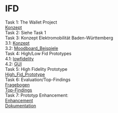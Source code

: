 # IFD
Task 1: The Wallet Project
<br>
<a href="https://github.com/metinhan/IFD/blob/main/Task%201%20Metin%20Han.pdf">Konzept</a>
<br>
Task 2: Siehe Task 1
<br>
Task 3: Konzept Elektromobilität Baden-Württemberg
<br>
3.1: <a href="https://github.com/metinhan/IFD/blob/main/Konzept%20Elektromobilität%20Baden-Württemberg.pdf">Konzept</a>
<br>
3.2: <a href="https://github.com/metinhan/IFD/blob/main/Moodboard_neu.pdf">Moodboard_Beispiele</a>
<br>
Task 4: High/Low Fid Prototypes
<br>
4.1: <a href="https://github.com/metinhan/IFD/blob/main/lowfidelity_Metin_Han.pdf">lowfidelity</a>
<br>
4.2: <a href="https://github.com/metinhan/IFD/blob/main/GUI%20Tool%20Sketch.pdf">GUI</a>
<br>
Task 5: High Fidelity Prototype
<br>
<a href="https://cedsgl.axshare.com">High_Fid_Prototype</a>
<br>
Task 6: Evaluation/Top-Findings
<br>
<a href="https://github.com/metinhan/IFD/blob/main/Prototyp%20Evaluation%20Metin%20Han.pdf">Fragebogen</a>
<br>
<a href="https://github.com/metinhan/IFD/blob/main/Top%20Findings%20Metin%20Han.pdf">Top-Findings</a>
<br>
Task 7: Prototyp Enhancement:
<br>
<a href="https://sk81xo.axshare.com">Enhancement</a>
<br>
<a href="">Dokumentation</a>
<br>
